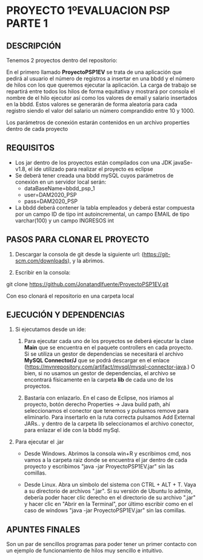 # PROYECTO 1ºEVALUACION PSP PARTE 1

## DESCRIPCIÓN

Tenemos 2 proyectos dentro del repositorio:

En el primero llamado **ProyectoPSP1EV** se trata de una aplicación que pedirá al usuario el número de registros a insertar en una bbdd y el número de hilos con los que queremos ejecutar la aplicación. La carga de trabajo se repartirá entre todos los hilos de forma equitativa y mostrará por consola el nombre de el hilo ejecutor así como los valores de email y salario insertados en la bbdd. Estos valores se generarán de forma aleatoria para cada registro siendo el valor del salario un número comprandido entre 10 y 1000.

Los parámetros de conexión estarán contenidos en un archivo properties dentro de cada proyecto

## REQUISITOS

+ Los jar dentro de los proyectos están compilados con una JDK javaSe-v1.8, el ide utilizado para realizar el proyecto es eclipse
+ Se deberá tener creada una bbdd mySQL cuyos parámetros de conexión en un servidor local serán:
  + dataBaseName=bbdd_psp_1
  + user=DAM2020_PSP
  + pass=DAM2020_PSP
+ La bbdd deberá contener la tabla empleados y deberá estar compuesta por un campo ID de tipo int autoincremental, un campo EMAIL de tipo varchar(100) y un campo INGRESOS int

## PASOS PARA CLONAR EL PROYECTO

1. Descargar la consola de git desde la siguiente url: (https://git-scm.com/downloads), y la abrimos.

2. Escribir en la consola:
 
git clone https://github.com/Jonatandlfuente/ProyectoPSP1EV.git

Con eso clonará el repositorio en una carpeta local


## EJECUCIÓN Y DEPENDENCIAS

1. Si ejecutamos desde un ide:

   1.  Para ejecutar cada uno de los proyectos se deberá ejecutar la clase **Main** que se encuentra en el paquete controllers en cada proyecto. Si se utiliza un gestor de dependencias se necesitará el archivo **MySQL Connector/J** que se podrá descargar en el enlace (https://mvnrepository.com/artifact/mysql/mysql-connector-java.) O bien, si no usamos un gestor de dependencias, el archivo se encontrará físicamente en la carpeta **lib** de cada uno de los proyectos. 

   2. Bastaría con enlazarlo. En el caso de Eclipse, nos iríamos al proyecto, botón derecho Properties -> Java build path, ahí seleccionamos el conector que tenemos y pulsamos remove para eliminarlo. Para insertarlo en la ruta correcta pulsamos Add External JARs.. y dentro de la carpeta lib seleccionamos el archivo conector, para enlazar el ide con la bbdd mySql.

2. Para ejecutar el .jar

    * Desde Windows. Abrimos la consola win+R y escribimos cmd, nos vamos a la carpeta raiz donde se encuentra el jar dentro de cada proyecto y escribimos "java -jar ProyectoPSP1EV.jar" sin las comillas.

    * Desde Linux. Abra un símbolo del sistema con CTRL + ALT + T. Vaya a su directorio de archivos ".jar". Si su versión de Ubuntu lo admite, debería poder hacer clic derecho en el directorio de su archivo ".jar" y hacer clic en "Abrir en la Terminal", por último escribir como en el caso de windows "java -jar ProyectoPSP1EV.jar" sin las comillas.

## APUNTES FINALES

Son un par de sencillos programas para poder tener un primer contacto con un ejemplo de funcionamiento de hilos muy sencillo e intuitivo.
